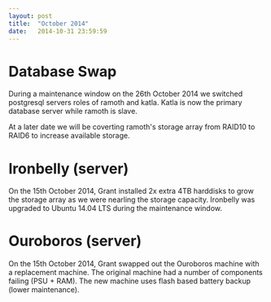 ```yaml
---
layout: post
title:  "October 2014"
date:   2014-10-31 23:59:59
---
```


# Database Swap

During a maintenance window on the 26th October 2014 we switched postgresql servers roles of ramoth and katla. Katla is now the primary database server while ramoth is slave.

At a later date we will be coverting ramoth's storage array from RAID10 to RAID6 to increase available storage.

# Ironbelly (server)

On the 15th October 2014, Grant installed 2x extra 4TB harddisks to grow the storage array as we were nearling the storage capacity. Ironbelly was upgraded to Ubuntu 14.04 LTS during the maintenance window.

# Ouroboros (server)

On the 15th October 2014, Grant swapped out the Ouroboros machine with a replacement machine. The original machine had a number of components failing (PSU + RAM). The new machine uses flash based battery backup (lower maintenance).
